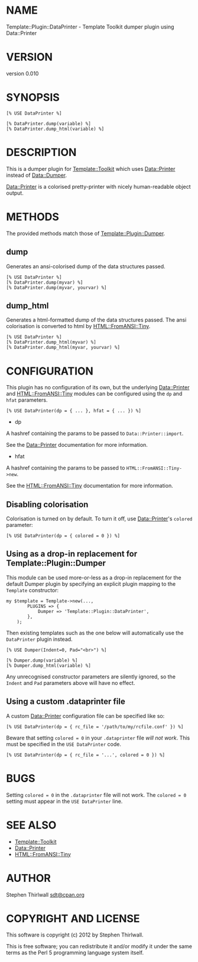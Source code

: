 # NAME

Template::Plugin::DataPrinter - Template Toolkit dumper plugin using Data::Printer

# VERSION

version 0.010

# SYNOPSIS

    [% USE DataPrinter %]

    [% DataPrinter.dump(variable) %]
    [% DataPrinter.dump_html(variable) %]

# DESCRIPTION

This is a dumper plugin for [Template::Toolkit](http://search.cpan.org/perldoc?Template::Toolkit) which uses
[Data::Printer](http://search.cpan.org/perldoc?Data::Printer) instead of [Data::Dumper](http://search.cpan.org/perldoc?Data::Dumper).

[Data::Printer](http://search.cpan.org/perldoc?Data::Printer) is a colorised pretty-printer with nicely
human-readable object output.

# METHODS

The provided methods match those of
[Template::Plugin::Dumper](http://search.cpan.org/perldoc?Template::Plugin::Dumper).

## dump

Generates an ansi-colorised dump of the data structures passed.

    [% USE DataPrinter %]
    [% DataPrinter.dump(myvar) %]
    [% DataPrinter.dump(myvar, yourvar) %]

## dump\_html

Generates a html-formatted dump of the data structures passed. The ansi
colorisation is converted to html by
[HTML::FromANSI::Tiny](http://search.cpan.org/perldoc?HTML::FromANSI::Tiny).

    [% USE DataPrinter %]
    [% DataPrinter.dump_html(myvar) %]
    [% DataPrinter.dump_html(myvar, yourvar) %]

# CONFIGURATION

This plugin has no configuration of its own, but the underlying
[Data::Printer](http://search.cpan.org/perldoc?Data::Printer) and [HTML::FromANSI::Tiny](http://search.cpan.org/perldoc?HTML::FromANSI::Tiny)
modules can be configured using the `dp` and `hfat` parameters.

    [% USE DataPrinter(dp = { ... }, hfat = { ... }) %]

- dp

A hashref containing the params to be passed to `Data::Printer::import`.

See the [Data::Printer](http://search.cpan.org/perldoc?Data::Printer) documentation for more information.

- hfat

A hashref containing the params to be passed to `HTML::FromANSI::Tiny->new`.

See the [HTML::FromANSI::Tiny](http://search.cpan.org/perldoc?HTML::FromANSI::Tiny) documentation for more
information.

## Disabling colorisation

Colorisation is turned on by default. To turn it off, use
[Data::Printer](http://search.cpan.org/perldoc?Data::Printer)'s `colored` parameter:

    [% USE DataPrinter(dp = { colored = 0 }) %]

## Using as a drop-in replacement for Template::Plugin::Dumper

This module can be used more-or-less as a drop-in replacement for the default
Dumper plugin by specifying an explicit plugin mapping to the `Template`
constructor:

    my $template = Template->new(...,
            PLUGINS => {
                Dumper => 'Template::Plugin::DataPrinter',
            },
        );

Then existing templates such as the one below will automatically use the
`DataPrinter` plugin instead.

    [% USE Dumper(Indent=0, Pad="<br>") %]

    [% Dumper.dump(variable) %]
    [% Dumper.dump_html(variable) %]

Any unrecognised constructor parameters are silently ignored, so the `Indent`
and `Pad` parameters above will have no effect.

## Using a custom .dataprinter file

A custom [Data::Printer](http://search.cpan.org/perldoc?Data::Printer) configuration file can be specified like so:

    [% USE DataPrinter(dp = { rc_file = '/path/to/my/rcfile.conf' }) %]

Beware that setting `colored = 0` in your `.dataprinter` file
_will not work_. This must be specified in the `USE DataPrinter` code.

    [% USE DataPrinter(dp = { rc_file = '...', colored = 0 }) %]

# BUGS

Setting `colored = 0` in the `.dataprinter` file will not work.
The `colored = 0` setting must appear in the `USE DataPrinter` line.

# SEE ALSO

- [Template::Toolkit](http://search.cpan.org/perldoc?Template::Toolkit)
- [Data::Printer](http://search.cpan.org/perldoc?Data::Printer)
- [HTML::FromANSI::Tiny](http://search.cpan.org/perldoc?HTML::FromANSI::Tiny)

# AUTHOR

Stephen Thirlwall <sdt@cpan.org>

# COPYRIGHT AND LICENSE

This software is copyright (c) 2012 by Stephen Thirlwall.

This is free software; you can redistribute it and/or modify it under
the same terms as the Perl 5 programming language system itself.
